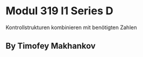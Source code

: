 # Modul 319 I1 Series D

Kontrollstrukturen kombinieren mit benötigten Zahlen

## By Timofey Makhankov
